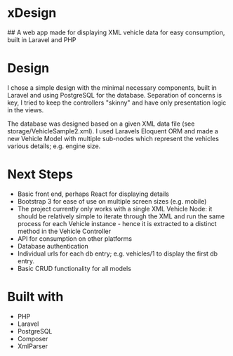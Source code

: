 # xDesign

## A web app made for displaying XML vehicle data for easy consumption, built in Laravel and PHP

# Design
I chose a simple design with the minimal necessary components, built in Laravel and using PostgreSQL for the database. Separation of concerns is key, I tried to keep the controllers "skinny" and have only presentation logic in the views.

The database was designed based on a given XML data file (see storage/VehicleSample2.xml). I used Laravels Eloquent ORM and made a new Vehicle Model with multiple sub-nodes which represent the vehicles various details; e.g. engine size.

# Next Steps
- Basic front end, perhaps React for displaying details
- Bootstrap 3 for ease of use on multiple screen sizes (e.g. mobile)
- The project currently only works with a single XML Vehicle Node: it should be relatively simple to iterate through the XML and run the same process for each Vehicle instance - hence it is extracted to a distinct method in the Vehicle Controller
- API for consumption on other platforms
- Database authentication
- Individual urls for each db entry; e.g. vehicles/1 to display the first db entry.
- Basic CRUD functionality for all models

# Built with

- PHP
- Laravel
- PostgreSQL
- Composer
- XmlParser
